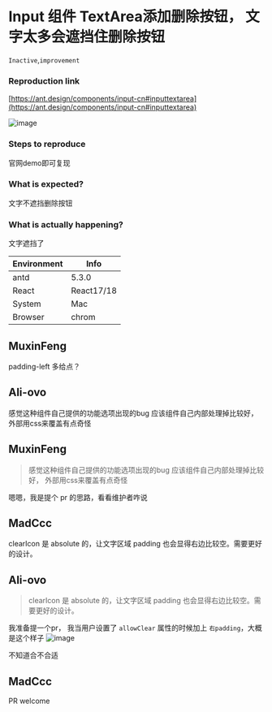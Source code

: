 # Input 组件 TextArea添加删除按钮， 文字太多会遮挡住删除按钮

`Inactive`,`improvement`

### Reproduction link

[https://ant.design/components/input-cn#inputtextarea](https://ant.design/components/input-cn#inputtextarea)

![image](https://user-images.githubusercontent.com/67216143/223679947-a5ac3ae8-5458-4889-8cfb-55fceaf2348d.png)

### Steps to reproduce

官网demo即可复现

### What is expected?

文字不遮挡删除按钮

### What is actually happening?

文字遮挡了

| Environment | Info       |
| ----------- | ---------- |
| antd        | 5.3.0      |
| React       | React17/18 |
| System      | Mac        |
| Browser     | chrom      |

<!-- generated by ant-design-issue-helper. DO NOT REMOVE -->

## MuxinFeng

padding-left 多给点？

## Ali-ovo

>

感觉这种组件自己提供的功能选项出现的bug 应该组件自己内部处理掉比较好， 外部用css来覆盖有点奇怪

## MuxinFeng

> >
>
> 感觉这种组件自己提供的功能选项出现的bug 应该组件自己内部处理掉比较好， 外部用css来覆盖有点奇怪

嗯嗯，我是提个 pr 的思路，看看维护者咋说

## MadCcc

clearIcon 是 absolute 的，让文字区域 padding 也会显得右边比较空。需要更好的设计。

## Ali-ovo

> clearIcon 是 absolute 的，让文字区域 padding 也会显得右边比较空。需要更好的设计。

我准备提一个pr， 我当用户设置了 `allowClear` 属性的时候加上 `右padding`，大概是这个样子
![image](https://user-images.githubusercontent.com/67216143/223902661-ac384df7-fda3-45f5-9067-0d413c0559e3.png)

不知道合不合适

## MadCcc

PR welcome
